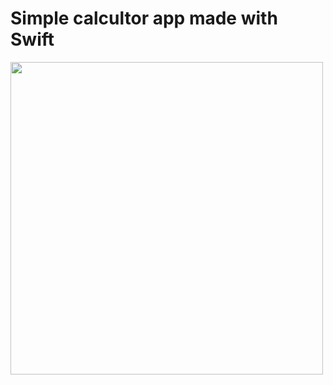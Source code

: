 <div>
<h1>Simple calcultor app made with Swift</>
 </div>
 <img src="https://sun1.userapi.com/sun1-28/s/v1/ig2/DEZZtkaO14U3XoC2D7Lk1tgrkfrGKyy1zSR67Do0Zhatqig6eEpxIkNYvZWr8pExpjcCjnQNQMU4W584SfoEaEUO.jpg?size=828x1792&quality=95&type=album" height="500" align="center"/>

